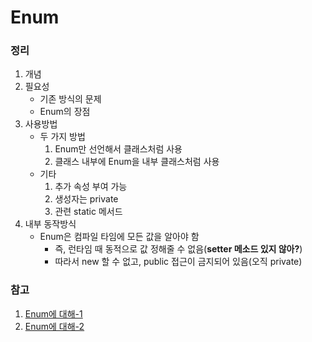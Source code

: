 Enum
====

### 정리
1. 개념
2. 필요성
	* 기존 방식의 문제
	* Enum의 장점
3. 사용방법
	* 두 가지 방법
		1. Enum만 선언해서 클래스처럼 사용
		2. 클래스 내부에 Enum을 내부 클래스처럼 사용
	* 기타
		1. 추가 속성 부여 가능
		2. 생성자는 private
		3. 관련 static 메서드
4. 내부 동작방식
	* Enum은 컴파일 타임에 모든 값을 알아야 함
		* 즉, 런타임 때 동적으로 값 정해줄 수 없음(**setter 메소드 있지 않아?**)
		* 따라서 new 할 수 없고, public 접근이 금지되어 있음(오직 private)

### 참고
1. [Enum에 대해-1](https://sjh836.tistory.com/134)
2. [Enum에 대해-2](https://hamait.tistory.com/383)